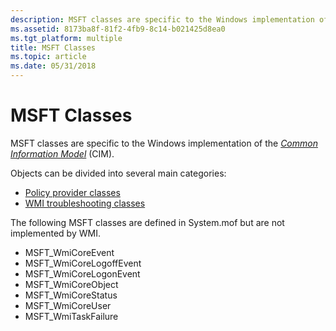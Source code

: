 ```yaml
---
description: MSFT classes are specific to the Windows implementation of the Common Information Model (CIM).
ms.assetid: 8173ba8f-81f2-4fb9-8c14-b021425d8ea0
ms.tgt_platform: multiple
title: MSFT Classes
ms.topic: article
ms.date: 05/31/2018
---
```


# MSFT Classes

MSFT classes are specific to the Windows implementation of the [*Common Information Model*](gloss-c.md) (CIM).

Objects can be divided into several main categories:

-   [Policy provider classes](policy-provider-classes.md)
-   [WMI troubleshooting classes](wmi-troubleshooting-classes.md)

The following MSFT classes are defined in System.mof but are not implemented by WMI.

-   MSFT\_WmiCoreEvent
-   MSFT\_WmiCoreLogoffEvent
-   MSFT\_WmiCoreLogonEvent
-   MSFT\_WmiCoreObject
-   MSFT\_WmiCoreStatus
-   MSFT\_WmiCoreUser
-   MSFT\_WmiTaskFailure

 

 



